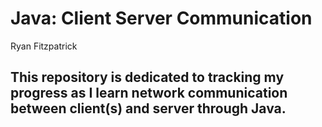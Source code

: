# Java: Client Server Communication
Ryan Fitzpatrick

## This repository is dedicated to tracking my progress as I learn network communication between client(s) and server through Java.